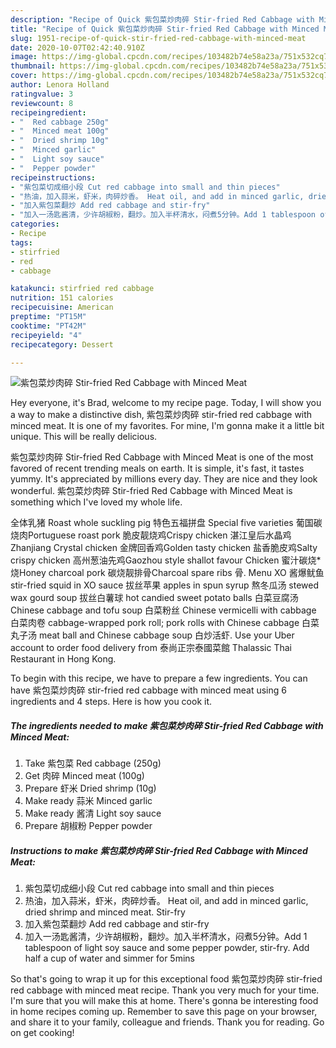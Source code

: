 ```yaml
---
description: "Recipe of Quick 紫包菜炒肉碎 Stir-fried Red Cabbage with Minced Meat"
title: "Recipe of Quick 紫包菜炒肉碎 Stir-fried Red Cabbage with Minced Meat"
slug: 1951-recipe-of-quick-stir-fried-red-cabbage-with-minced-meat
date: 2020-10-07T02:42:40.910Z
image: https://img-global.cpcdn.com/recipes/103482b74e58a23a/751x532cq70/紫包菜炒肉碎-stir-fried-red-cabbage-with-minced-meat-recipe-main-photo.jpg
thumbnail: https://img-global.cpcdn.com/recipes/103482b74e58a23a/751x532cq70/紫包菜炒肉碎-stir-fried-red-cabbage-with-minced-meat-recipe-main-photo.jpg
cover: https://img-global.cpcdn.com/recipes/103482b74e58a23a/751x532cq70/紫包菜炒肉碎-stir-fried-red-cabbage-with-minced-meat-recipe-main-photo.jpg
author: Lenora Holland
ratingvalue: 3
reviewcount: 8
recipeingredient:
- "  Red cabbage 250g"
- "  Minced meat 100g"
- "  Dried shrimp 10g"
- "  Minced garlic"
- "  Light soy sauce"
- "  Pepper powder"
recipeinstructions:
- "紫包菜切成细小段 Cut red cabbage into small and thin pieces"
- "热油，加入蒜米，虾米，肉碎炒香。 Heat oil, and add in minced garlic, dried shrimp and minced meat. Stir-fry"
- "加入紫包菜翻炒 Add red cabbage and stir-fry"
- "加入一汤匙酱清，少许胡椒粉，翻炒。加入半杯清水，闷煮5分钟。Add 1 tablespoon of light soy sauce and some pepper powder, stir-fry. Add half a cup of water and simmer for 5mins"
categories:
- Recipe
tags:
- stirfried
- red
- cabbage

katakunci: stirfried red cabbage 
nutrition: 151 calories
recipecuisine: American
preptime: "PT15M"
cooktime: "PT42M"
recipeyield: "4"
recipecategory: Dessert

---
```



![紫包菜炒肉碎 Stir-fried Red Cabbage with Minced Meat](https://img-global.cpcdn.com/recipes/103482b74e58a23a/751x532cq70/紫包菜炒肉碎-stir-fried-red-cabbage-with-minced-meat-recipe-main-photo.jpg)

Hey everyone, it's Brad, welcome to my recipe page. Today, I will show you a way to make a distinctive dish, 紫包菜炒肉碎 stir-fried red cabbage with minced meat. It is one of my favorites. For mine, I'm gonna make it a little bit unique. This will be really delicious.

紫包菜炒肉碎 Stir-fried Red Cabbage with Minced Meat is one of the most favored of recent trending meals on earth. It is simple, it's fast, it tastes yummy. It's appreciated by millions every day. They are nice and they look wonderful. 紫包菜炒肉碎 Stir-fried Red Cabbage with Minced Meat is something which I've loved my whole life.

全体乳猪 Roast whole suckling pig 特色五福拼盘 Special five varieties 葡国碳烧肉Portuguese roast pork 脆皮靓烧鸡Crispy chicken 湛江皇后水晶鸡Zhanjiang Crystal chicken 金牌回香鸡Golden tasty chicken 盐香脆皮鸡Salty crispy chicken 高州葱油先鸡Gaozhou style shallot favour Chicken 蜜汁碳烧*烧Honey charcoal pork 碳烧靓排骨Charcoal spare ribs 骨. Menu XO 酱爆鱿鱼 stir-fried squid in XO sauce 拔丝苹果 apples in spun syrup 熬冬瓜汤 stewed wax gourd soup 拔丝白薯球 hot candied sweet potato balls 白菜豆腐汤 Chinese cabbage and tofu soup 白菜粉丝 Chinese vermicelli with cabbage 白菜肉卷 cabbage-wrapped pork roll; pork rolls with Chinese cabbage 白菜丸子汤 meat ball and Chinese cabbage soup 白炒活虾. Use your Uber account to order food delivery from 泰尚正宗泰國菜館 Thalassic Thai Restaurant in Hong Kong.


To begin with this recipe, we have to prepare a few ingredients. You can have 紫包菜炒肉碎 stir-fried red cabbage with minced meat using 6 ingredients and 4 steps. Here is how you cook it.

<!--inarticleads1-->

##### The ingredients needed to make 紫包菜炒肉碎 Stir-fried Red Cabbage with Minced Meat:

1. Take  紫包菜 Red cabbage (250g)
1. Get  肉碎 Minced meat (100g)
1. Prepare  虾米 Dried shrimp (10g)
1. Make ready  蒜米 Minced garlic
1. Make ready  酱清 Light soy sauce
1. Prepare  胡椒粉 Pepper powder




<!--inarticleads2-->

##### Instructions to make 紫包菜炒肉碎 Stir-fried Red Cabbage with Minced Meat:

1. 紫包菜切成细小段 Cut red cabbage into small and thin pieces
1. 热油，加入蒜米，虾米，肉碎炒香。 Heat oil, and add in minced garlic, dried shrimp and minced meat. Stir-fry
1. 加入紫包菜翻炒 Add red cabbage and stir-fry
1. 加入一汤匙酱清，少许胡椒粉，翻炒。加入半杯清水，闷煮5分钟。Add 1 tablespoon of light soy sauce and some pepper powder, stir-fry. Add half a cup of water and simmer for 5mins




So that's going to wrap it up for this exceptional food 紫包菜炒肉碎 stir-fried red cabbage with minced meat recipe. Thank you very much for your time. I'm sure that you will make this at home. There's gonna be interesting food in home recipes coming up. Remember to save this page on your browser, and share it to your family, colleague and friends. Thank you for reading. Go on get cooking!
